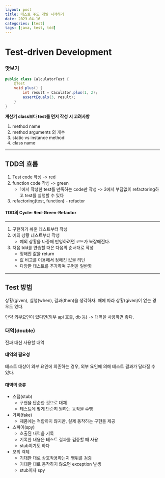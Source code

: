 ```yaml
---
layout: post
title: 테스트 주도 개발 시작하기
date: 2023-04-16
categories: [test]
tags: [java, test, tdd]
---
```

# Test-driven Development

### 맛보기
```java
public class CalculatorTest {
    @Test
    void plus() {
        int result = Caculator.plus(1, 2);
        assertEquals(3, result);
    }
}
```
**계산기 class보다 test를 먼저 작성 시 고려사항**
1. method name
2. method arguments 의 개수
3. static vs instance method
4. class name

***
## TDD의 흐름
1. Test code 작성 -> red
2. function code 작성 -> green
    - 1에서 작성한 test를 만족하는 code만 작성 -> 3에서 부담없이 refactoring하고 test를 실행할 수 있다 
3. refactoring(test, function) - refactor

#### TDD의 Cycle: Red-Green-Refactor

***
1. 구현하기 쉬운 테스트부터 작성
2. 예외 상황 테스트부터 작성
   - 예외 상황을 나중에 반영하려면 코드가 복잡해진다.
3. 처음 tdd를 연습할 때은 다음의 순서대로 작성
   - 정해진 값을 return
   - 값 비교를 이용해서 정해진 값을 리턴
   - 다양한 테스트를 추가하며 구현을 일반화

***

## Test 방법
상황(given), 실행(when), 결과(then)을 생각하자. 때에 따라 상황(given)이 없는 경우도 있다.

만약 외부요인이 있다면(외부 api 호출, db 등)
-> 대역을 사용하면 좋다.

### 대역(double)
진짜 대신 사용할 대역

#### 대역의 필요성
테스트 대상이 외부 요인에 의존하는 경우, 외부 요인에 의해 테스트 결과가 달라질 수 있다.

#### 대역의 종류
- 스텁(stub)
  - 구현을 단순한 것으로 대체
  - 테스트에 맞게 단순히 원하는 동작을 수행
- 가짜(fake)
  - 제품에는 적합하지 않지만, 실제 동작하는 구현을 제공
- 스파이(spy)
  - 호출된 내역을 기록
  - 기록한 내용은 테스트 결과를 검증할 때 사용
  - stub이기도 하다
- 모의 객체
  - 기대한 대로 상호작용하는지 행위를 검증
  - 기대한 대로 동작하지 않으면 exception 발생
  - stub이자 spy

